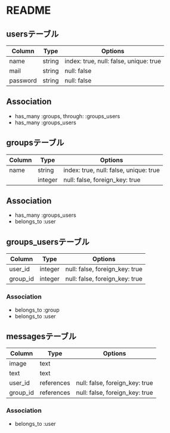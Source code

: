# README

## usersテーブル

|Column|Type|Options|
|------|----|-------|
|name|string|index: true, null: false, unique: true|
|mail|string|null: false|
|password|string|null: false|

## Association
- has_many :groups, through:  :groups_users
- has_many :groups_users



## groupsテーブル

|Column|Type|Options|
|------|----|-------|
|name|string|index: true, null: false, unique: true|
||integer|null: false, foreign_key: true|

## Association

- has_many :groups_users
- belongs_to :user




## groups_usersテーブル

|Column|Type|Options|
|------|----|-------|
|user_id|integer|null: false, foreign_key: true|
|group_id|integer|null: false, foreign_key: true|

### Association
- belongs_to :group
- belongs_to :user


## messagesテーブル

|Column|Type|Options|
|------|----|-------|
|image|text||
|text|text||
|user_id|references|null: false, foreign_key: true|
|group_id|references|null: false, foreign_key: true|

### Association

- belongs_to :user

